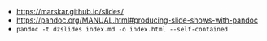 
- https://marskar.github.io/slides/
- https://pandoc.org/MANUAL.html#producing-slide-shows-with-pandoc
- `pandoc -t dzslides index.md -o index.html --self-contained`
